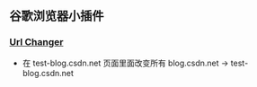 ## 谷歌浏览器小插件
### [Url Changer](./url_changer)
- 在 test-blog.csdn.net 页面里面改变所有 blog.csdn.net -> test-blog.csdn.net